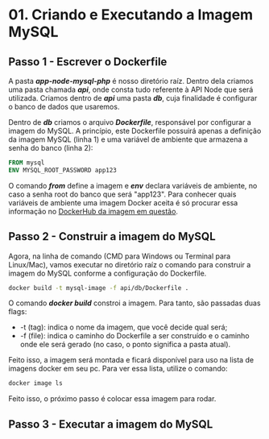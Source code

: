 # 01. Criando e Executando a Imagem MySQL

## Passo 1 - Escrever o Dockerfile

A pasta **_app-node-mysql-php_** é nosso diretório raíz. Dentro dela criamos uma pasta chamada **_api_**, onde consta tudo referente à API Node que será utilizada. Criamos dentro de **_api_** uma pasta **_db_**, cuja finalidade é configurar o banco de dados que usaremos.

Dentro de **_db_** criamos o arquivo **_Dockerfile_**, responsável por configurar a imagem do MySQL. A princípio, este Dockerfile possuirá apenas a definição da imagem MySQL (linha 1) e uma variável de ambiente que armazena a senha do banco (linha 2):

```dockerfile
FROM mysql
ENV MYSQL_ROOT_PASSWORD app123
```

O comando **_from_** define a imagem e **_env_** declara variáveis de ambiente, no caso a senha root do banco que será "app123". Para conhecer quais variáveis de ambiente uma imagem Docker aceita é só procurar essa informação no [DockerHub da imagem em questão](https://hub.docker.com/_/mysql).

## Passo 2 - Construir a imagem do MySQL

Agora, na linha de comando (CMD para Windows ou Terminal para Linux/Mac), vamos executar no diretório raíz o comando para construir a imagem do MySQL conforme a configuração do Dockerfile.

```bash
docker build -t mysql-image -f api/db/Dockerfile .
```

O comando **_docker build_** constroi a imagem. Para tanto, são passadas duas flags:

- -t (tag): indica o nome da imagem, que você decide qual será;
- -f (file): indica o caminho do Dockerfile a ser construído e o caminho onde ele será gerado (no caso, o ponto significa a pasta atual).

Feito isso, a imagem será montada e ficará disponível para uso na lista de imagens docker em seu pc. Para ver essa lista, utilize o comando:

```bash
docker image ls
```

Feito isso, o próximo passo é colocar essa imagem para rodar.

## Passo 3 - Executar a imagem do MySQL
